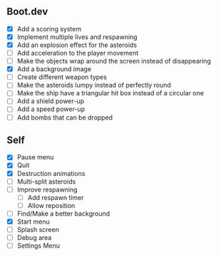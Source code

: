 ## Boot.dev

- [x] Add a scoring system
- [x] Implement multiple lives and respawning
- [x] Add an explosion effect for the asteroids
- [ ] Add acceleration to the player movement
- [ ] Make the objects wrap around the screen instead of disappearing
- [x] Add a background image
- [ ] Create different weapon types
- [ ] Make the asteroids lumpy instead of perfectly round
- [ ] Make the ship have a triangular hit box instead of a circular one
- [ ] Add a shield power-up
- [ ] Add a speed power-up
- [ ] Add bombs that can be dropped

## Self

- [x] Pause menu
- [x] Quit
- [x] Destruction animations
- [ ] Multi-split asteroids
- [ ] Improve respawning
  - [ ] Add respawn timer
  - [ ] Allow reposition
- [ ] Find/Make a better background
- [x] Start menu
- [ ] Splash screen
- [ ] Debug area
- [ ] Settings Menu
